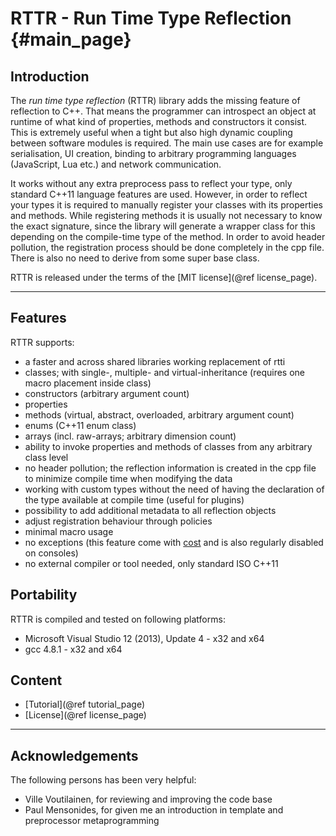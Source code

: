 RTTR - Run Time Type Reflection {#main_page}
===============================

Introduction
------------

The _run time type reflection_ (RTTR) library adds the missing feature of reflection to C++.
That means the programmer can introspect an object at runtime of what kind of properties, methods and constructors it consist.
This is extremely useful when a tight but also high dynamic coupling between software modules is required.
The main use cases are for example serialisation, UI creation, binding to arbitrary programming languages (JavaScript, Lua etc.) and network communication.

It works without any extra preprocess pass to reflect your type, only standard C++11 language features are used.
However, in order to reflect your types it is required to manually register your classes with its properties and methods.
While registering methods it is usually not necessary to know the exact signature, since the library
will generate a wrapper class for this depending on the compile-time type of the method.
In order to avoid header pollution, the registration process should be done completely in the cpp file. There is also no need to derive from some super base class.

RTTR is released under the terms of the [MIT license](@ref license_page).

<hr>

Features
--------
RTTR supports:
- a faster and across shared libraries working replacement of rtti
- classes; with single-, multiple- and virtual-inheritance (requires one macro placement inside class)
- constructors (arbitrary argument count)
- properties
- methods (virtual, abstract, overloaded, arbitrary argument count)
- enums (C++11 enum class)
- arrays (incl. raw-arrays; arbitrary dimension count)
- ability to invoke properties and methods of classes from any arbitrary class level
- no header pollution; the reflection information is created in the cpp file to minimize compile time when modifying the data
- working with custom types without the need of having the declaration of the type available at compile time (useful for plugins)
- possibility to add additional metadata to all reflection objects
- adjust registration behaviour through policies
- minimal macro usage
- no exceptions (this feature come with <a target="_blank" href=http://preshing.com/20110807/the-cost-of-enabling-exception-handling/>cost</a> and is also regularly disabled on consoles)
- no external compiler or tool needed, only standard ISO C++11

Portability
-----------
RTTR is compiled and tested on following platforms:
- Microsoft Visual Studio 12 (2013), Update 4 - x32 and x64
- gcc 4.8.1 - x32 and x64

Content
-------
- [Tutorial](@ref tutorial_page)
- [License](@ref license_page)

<hr>

Acknowledgements
----------------
The following persons has been very helpful:

- Ville Voutilainen, for reviewing and improving the code base
- Paul Mensonides, for given me an introduction in template and preprocessor metaprogramming

